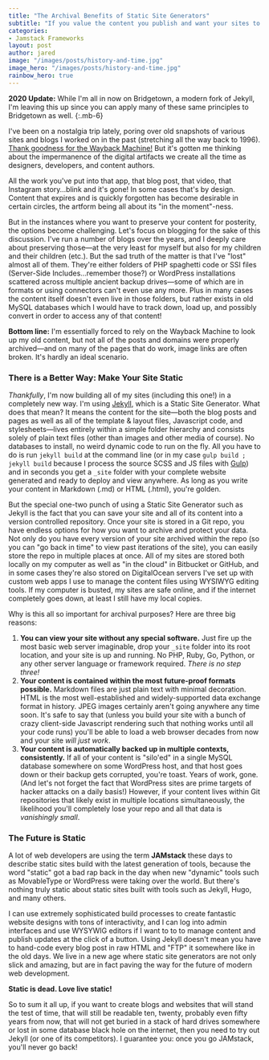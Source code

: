 ```yaml
---
title: "The Archival Benefits of Static Site Generators"
subtitle: "If you value the content you publish and want your sites to remain accessible many decades from now, then it’s time to go static."
categories:
- Jamstack Frameworks
layout: post
author: jared
image: "/images/posts/history-and-time.jpg"
image_hero: "/images/posts/history-and-time.jpg"
rainbow_hero: true
---
```


**2020 Update:** While I'm all in now on Bridgetown, a modern fork of Jekyll, I'm leaving this up since you can apply many of these same principles to Bridgetown as well.
{:.mb-6}

I've been on a nostalgia trip lately, poring over old snapshots of various sites and blogs I worked on in the past (stretching all the way back to 1996). [Thank goodness for the Wayback Machine!](https://jaredwhite.com/articles/thank-goodness-for-the-wayback-machine) But it's gotten me thinking about the impermanence of the digital artifacts we create all the time as designers, developers, and content authors.

All the work you've put into that app, that blog post, that video, that Instagram story…blink and it's gone! In some cases that's by design. Content that expires and is quickly forgotten has become desirable in certain circles, the artform being all about its "in the moment"-ness.

But in the instances where you want to preserve your content for posterity, the options become challenging. Let's focus on blogging for the sake of this discussion. I've run a number of blogs over the years, and I deeply care about preserving those—at the very least for myself but also for my children and their children (etc.). But the sad truth of the matter is that I've "lost" almost all of them. They're either folders of PHP spaghetti code or SSI files (Server-Side Includes...remember those?) or WordPress installations scattered across multiple ancient backup drives—some of which are in formats or using connectors can't even use any more. Plus in many cases the content itself doesn't even live in those folders, but rather exists in old MySQL databases which I would have to track down, load up, and possibly convert in order to access any of that content!

**Bottom line:** I'm essentially forced to rely on the Wayback Machine to look up my old content, but not all of the posts and domains were properly archived—and on many of the pages that do work, image links are often broken. It's hardly an ideal scenario.

### There is a Better Way: Make Your Site Static

_Thankfully_, I'm now building all of my sites (including this one!) in a completely new way. I'm using [Jekyll](https://jekyllrb.com), which is a Static Site Generator. What does that mean? It means the content for the site—both the blog posts and pages as well as all of the template & layout files, Javascript code, and stylesheets—lives entirely within a simple folder hierarchy and consists solely of plain text files (other than images and other media of course). No databases to install, no weird dynamic code to run on the fly. All you have to do is run `jekyll build` at the command line (or in my case `gulp build ; jekyll build` because I process the source SCSS and JS files with [Gulp](https://gulpjs.com/)) and in seconds you get a `_site` folder with your complete website generated and ready to deploy and view anywhere. As long as you write your content in Markdown (.md) or HTML (.html), you're golden.

But the special one-two punch of using a Static Site Generator such as Jekyll is the fact that you can save your site and all of its content into a version controlled repository. Once your site is stored in a Git repo, you have endless options for how you want to archive and protect your data. Not only do you have every version of your site archived within the repo (so you can "go back in time" to view past iterations of the site), you can easily store the repo in multiple places at once. All of my sites are stored both locally on my computer as well as "in the cloud" in Bitbucket or GitHub, and in some cases they're also stored on DigitalOcean servers I've set up with custom web apps I use to manage the content files using WYSIWYG editing tools. If my computer is busted, my sites are safe online, and if the internet completely goes down, at least I still have my local copies.

Why is this all so important for archival purposes? Here are three big reasons:

1. **You can view your site without any special software.** Just fire up the most basic web server imaginable, drop your `_site` folder into its root location, and your site is up and running. No PHP, Ruby, Go, Python, or any other server language or framework required. _There is no step three!_
2. **Your content is contained within the most future-proof formats possible.** Markdown files are just plain text with minimal decoration. HTML is the most well-established and widely-supported data exchange format in history. JPEG images certainly aren't going anywhere any time soon. It's safe to say that (unless you build your site with a bunch of crazy client-side Javascript rendering such that nothing works until all your code runs) you'll be able to load a web browser decades from now and your site _will just work_.
3. **Your content is automatically backed up in multiple contexts, consistently.** If all of your content is "silo'ed" in a single MySQL database somewhere on some WordPress host, and that host goes down or their backup gets corrupted, you're toast. Years of work, gone. (And let's not forget the fact that WordPress sites are prime targets of hacker attacks on a daily basis!) However, if your content lives within Git repositories that likely exist in multiple locations simultaneously, the likelihood you'll completely lose your repo and all that data is _vanishingly small_. 

### The Future is Static

A lot of web developers are using the term **JAMstack** these days to describe static sites build with the latest generation of tools, because the word "static" got a bad rap back in the day when new "dynamic" tools such as MovableType or WordPress were taking over the world. But there's nothing truly static about static sites built with tools such as Jekyll, Hugo, and many others.

I can use extremely sophisticated build processes to create fantastic website designs with tons of interactivity, and I can log into admin interfaces and use WYSYWIG editors if I want to to to manage content and publish updates at the click of a button. Using Jekyll doesn't mean you have to hand-code every blog post in raw HTML and "FTP" it somewhere like in the old days. We live in a new age where static site generators are not only slick and amazing, but are in fact paving the way for the future of modern web development.

**Static is dead. Love live static!**

So to sum it all up, if you want to create blogs and websites that will stand the test of time, that will still be readable ten, twenty, probably even fifty years from now, that will not get buried in a stack of hard drives somewhere or lost in some database black hole on the internet, then you need to try out Jekyll (or one of its competitors). I guarantee you: once you go JAMstack, you'll never go back!